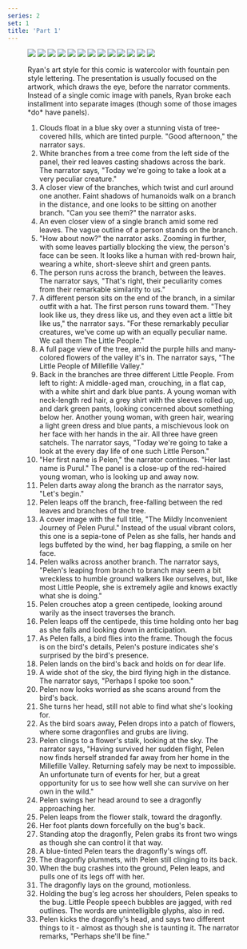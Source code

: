 ```yaml
---
series: 2
set: 1
title: 'Part 1'
---
```


<figure>

![](../../../../assets/pelen-purul/part-1/pelen01.jpg)
![](../../../../assets/pelen-purul/part-1/pelen02.jpg)
![](../../../../assets/pelen-purul/part-1/pelen03.jpg)
![](../../../../assets/pelen-purul/part-1/pelen04.jpg)
![](../../../../assets/pelen-purul/part-1/pelen05.jpg)
![](../../../../assets/pelen-purul/part-1/pelen06.jpg)
![](../../../../assets/pelen-purul/part-1/pelen07.jpg)
![](../../../../assets/pelen-purul/part-1/pelen08.jpg)
![](../../../../assets/pelen-purul/part-1/pelen09.jpg)
![](../../../../assets/pelen-purul/part-1/pelen10.jpg)
![](../../../../assets/pelen-purul/part-1/pelen11.jpg)
![](../../../../assets/pelen-purul/part-1/pelen12.jpg)
![](../../../../assets/pelen-purul/part-1/pelen13.jpg)

<figcaption>
Ryan's art style for this comic is watercolor with fountain pen style lettering. The presentation is usually focused on the artwork, which draws the eye, before the narrator comments. Instead of a single comic image with panels, Ryan broke each installment into separate images (though some of those images *do* have panels).

1. Clouds float in a blue sky over a stunning vista of tree-covered hills, which are tinted purple. "Good afternoon," the narrator says.
2. White branches from a tree come from the left side of the panel, their red leaves casting shadows across the bark. The narrator says, "Today we're going to take a look at a very peculiar creature."
3. A closer view of the branches, which twist and curl around one another. Faint shadows of humanoids walk on a branch in the distance, and one looks to be sitting on another branch. "Can you see them?" the narrator asks.
4. An even closer view of a single branch amid some red leaves. The vague outline of a person stands on the branch.
5. "How about now?" the narrator asks. Zooming in further, with some leaves partially blocking the view, the person's face can be seen. It looks like a human with red-brown hair, wearing a white, short-sleeve shirt and green pants.
6. The person runs across the branch, between the leaves. The narrator says, "That's right, their peculiarity comes from their remarkable similarity to us."
7. A different person sits on the end of the branch, in a similar outfit with a hat. The first person runs toward them. "They look like us, they dress like us, and they even act a little bit like us," the narrator says. "For these remarkably peculiar creatures, we've come up with an equally peculiar name. We call them The Little People."
8. A full page view of the tree, amid the purple hills and many-colored flowers of the valley it's in. The narrator says, "The Little People of Millefille Valley."
9. Back in the branches are three different Little People. From left to right: A middle-aged man, crouching, in a flat cap, with a white shirt and dark blue pants. A young woman with neck-length red hair, a grey shirt with the sleeves rolled up, and dark green pants, looking concerned about something below her. Another young woman, with green hair, wearing a light green dress and blue pants, a mischievous look on her face with her hands in the air. All three have green satchels. The narrator says, "Today we're going to take a look at the every day life of one such Little Person."
10. "Her first name is Pelen," the narrator continues. "Her last name is Purul." The panel is a close-up of the red-haired young woman, who is looking up and away now.
11. Pelen darts away along the branch as the narrator says, "Let's begin."
12. Pelen leaps off the branch, free-falling between the red leaves and branches of the tree.
13. A cover image with the full title, "The Mildly Inconvenient Journey of Pelen Purul." Instead of the usual vibrant colors, this one is a sepia-tone of Pelen as she falls, her hands and legs buffeted by the wind, her bag flapping, a smile on her face.
14. Pelen walks across another branch. The narrator says, "Pelen's leaping from branch to branch may seem a bit wreckless to humble ground walkers like ourselves, but, like most Little People, she is extremely agile and knows exactly what she is doing."
15. Pelen crouches atop a green centipede, looking around warily as the insect traverses the branch.
16. Pelen leaps off the centipede, this time holding onto her bag as she falls and looking down in anticipation.
17. As Pelen falls, a bird flies into the frame. Though the focus is on the bird's details, Pelen's posture indicates she's surprised by the bird's presence.
18. Pelen lands on the bird's back and holds on for dear life.
19. A wide shot of the sky, the bird flying high in the distance. The narrator says, "Perhaps I spoke too soon."
20. Pelen now looks worried as she scans around from the bird's back.
21. She turns her head, still not able to find what she's looking for.
22. As the bird soars away, Pelen drops into a patch of flowers, where some dragonflies and grubs are living.
23. Pelen clings to a flower's stalk, looking at the sky. The narrator says, "Having survived her sudden flight, Pelen now finds herself stranded far away from her home in the Millefille Valley. Returning safely may be next to impossible. An unfortunate turn of events for her, but a great opportunity for us to see how well she can survive on her own in the wild."
24. Pelen swings her head around to see a dragonfly approaching her.
25. Pelen leaps from the flower stalk, toward the dragonfly.
26. Her foot plants down forcefully on the bug's back.
27. Standing atop the dragonfly, Pelen grabs its front two wings as though she can control it that way.
28. A blue-tinted Pelen tears the dragonfly's wings off.
29. The dragonfly plummets, with Pelen still clinging to its back.
30. When the bug crashes into the ground, Pelen leaps, and pulls one of its legs off with her.
31. The dragonfly lays on the ground, motionless.
32. Holding the bug's leg across her shoulders, Pelen speaks to the bug. Little People speech bubbles are jagged, with red outlines. The words are unintelligible glyphs, also in red.
33. Pelen kicks the dragonfly's head, and says two different things to it - almost as though she is taunting it. The narrator remarks, "Perhaps she'll be fine."
</figcaption>
</figure>
